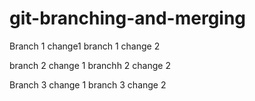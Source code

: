# git-branching-and-merging
Branch 1 change1
branch 1 change 2

branch 2 change 1
branchh 2 change 2

Branch 3 change 1
branch 3 change 2